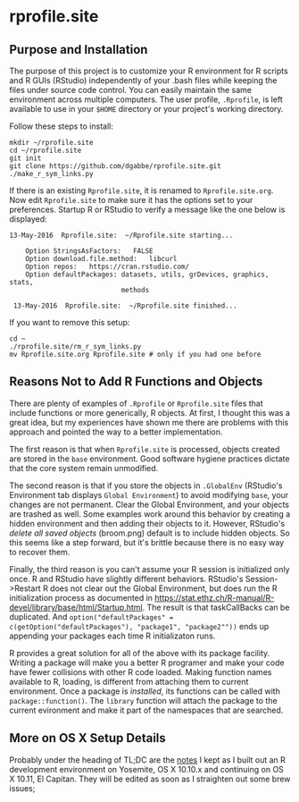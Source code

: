 # rprofile.site
## Purpose and Installation

The purpose of this project is to customize your R environment for R scripts and R GUIs (RStudio) independently of your .bash files while keeping the files under source code control. You can easily maintain the same environment across multiple computers. The user profile, `.Rprofile`, is left available to use in your `$HOME` directory or your project's working directory. 

Follow these steps to install:
```
mkdir ~/rprofile.site
cd ~/rprofile.site
git init
git clone https://github.com/dgabbe/rprofile.site.git
./make_r_sym_links.py
```

If there is an existing `Rprofile.site`, it is renamed to `Rprofile.site.org`. Now edit `Rprofile.site` to make sure it has the options set to your preferences.  Startup R or RStudio to verify a message like the one below is displayed:
```
13-May-2016  Rprofile.site:  ~/Rprofile.site starting...

    Option StringsAsFactors:   FALSE 
    Option download.file.method:   libcurl 
    Option repos:   https://cran.rstudio.com/ 
    Option defaultPackages: datasets, utils, grDevices, graphics, stats,
                            methods

 13-May-2016  Rprofile.site:  ~/Rprofile.site finished...
```

 If you want to remove this setup:

```
cd ~
./rprofile.site/rm_r_sym_links.py
mv Rprofile.site.org Rprofile.site # only if you had one before 
```

## Reasons Not to Add R Functions and Objects

There are plenty of examples of `.Rprofile` or `Rprofile.site` files that include functions or more generically, R objects.  At first, I thought this was a great idea, but my experiences have shown me there are problems with this approach and pointed the way to a better implementation.

The first reason is that when `Rprofile.site` is processed, objects created are stored in the `base` environment.  Good software hygiene practices dictate that the core system remain unmodified.

The second reason is that if you store the objects in `.GlobalEnv` (RStudio's Environment tab displays `Global Environment`) to avoid modifying `base`, your changes are not permanent.  Clear the Global Environment, and your objects are trashed as well.  Some examples work around this behavior by creating a hidden environment and then adding their objects to it.  However, RStudio's *delete all saved objects* (broom.png) default is to include hidden objects.  So this seems like a step forward, but it's brittle because there is no easy way to recover them.

Finally, the third reason is you can't assume your R session is initialized only once.  R and RStudio have slightly different behaviors.  RStudio's Session->Restart R does not clear out the Global Environment, but does run the R initialization process as documented in https://stat.ethz.ch/R-manual/R-devel/library/base/html/Startup.html.  The result is that taskCallBacks can be duplicated.  And `option("defaultPackages" = c(getOption("defaultPackages"), "package1", "package2""))` ends up appending your packages each time R initializaton runs.

R provides a great solution for all of the above with its package facility.  Writing a package will make you a better R programer and make your code have fewer collisions with other R code loaded.  Making function names available to R, loading, is different from attaching them to current environment.  Once a package is _installed_, its functions can be called with `package::function()`.  The `library` function will attach the package to the current evironment and make it part of the namespaces that are searched.

## More on OS X Setup Details

Probably under the heading of TL;DC are the [notes](http://dgabbe.github.io/rprofile.site) I kept as I built out an R development environment on Yosemite, OS X 10.10.x and continuing on OS X 10.11, El Capitan.  They will be edited as soon as I straighten out some brew issues;
